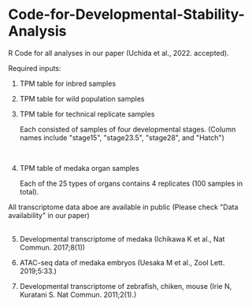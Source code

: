# Code-for-Developmental-Stability-Analysis

 
R Code for all analyses in our paper (Uchida et al., 2022. accepted).

Required inputs:
1) TPM table for inbred samples
2) TPM table for wild population samples
3) TPM table for technical replicate samples

	Each consisted of samples of four developmental stages.
(Column names include "stage15", "stage23.5", "stage28", and "Hatch")
 
</br>
 
4) TPM table of medaka organ samples

	Each of the 25 types of organs contains 4 replicates (100 samples in total).
 
 All transcriptome data aboe are available in public (Please check "Data availability" in our paper)
</br>
</br>

5) Developmental transcriptome of medaka (Ichikawa K et al., Nat Commun. 2017;8(1))

6) ATAC-seq data of medaka embryos (Uesaka M et al., Zool Lett. 2019;5:33.)

7) Developmental transcriptome of zebrafish, chiken, mouse (Irie N, Kuratani S. Nat Commun. 2011;2(1).)
